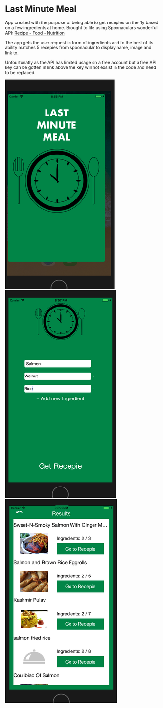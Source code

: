 # Last Minute Meal

App created with the purpose of being able to get recepies on the fly based on a few ingredients at home. Brought to life using Spoonaculars wonderful API: [Recipe - Food - Nutrition](https://rapidapi.com/spoonacular/api/recipe-food-nutrition)

The app gets the user request in form of ingredients and to the best of its ability matches 5 recepies from spoonacular to display name, image and link to.

Unfourtunatly as the API has limited usage on a free account but a free API key can be gotten in link above the key will not exsist in the code and need to be replaced.

![Finished App](https://github.com/Jonatan-Vahlberg/Images/blob/master/lmm1.png) ![Finished App](https://github.com/Jonatan-Vahlberg/Images/blob/master/lmm2.png) ![Finished App](https://github.com/Jonatan-Vahlberg/Images/blob/master/lmm3.png)
